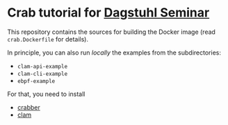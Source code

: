 # Crab tutorial for [Dagstuhl Seminar](https://www.dagstuhl.de/23281) # 

This repository contains the sources for building the Docker image
(read `crab.Dockerfile` for details).

In principle, you can also run *locally* the examples from the subdirectories:

- `clam-api-example`
- `clam-cli-example`
- `ebpf-example`

For that, you need to install 

- [crabber](https://github.com/caballa/crabber)
- [clam](https://github.com/seahorn/clam)


